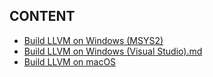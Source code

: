 ## CONTENT
* [Build LLVM on Windows (MSYS2)](Build%20LLVM%20on%20Windows%20(MSYS2).md)
* [Build LLVM on Windows (Visual Studio).md](Build%20LLVM%20on%20Windows%20(Visual%20Studio).md)
* [Build LLVM on macOS](Build%20LLVM%20on%20macOS.md)


